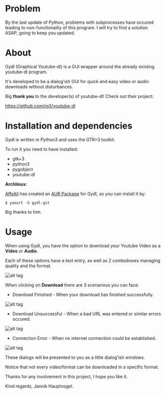 # Problem
By the last update of Python, problems with subprocesses have occured leading to non-functionality of this program.
I will try to find a solution ASAP, going to keep you updated.

# About
Gydl (Graphical Youtube-dl) is a GUI wrapper around the already existing youtube-dl program.

It's developed to be a dialog'ish GUI for quick and easy video or audio downloads without disturbances.

Big **thank you** to the developer(s) of youtube-dl! Check out their project:

https://github.com/rg3/youtube-dl

# Installation and dependencies

Gydl is written in Python3 and uses the GTK+3 toolkit.

To run it you need to have installed:

* gtk+3
* python3
* pygobject
* youtube-dl

**Archlinux:**

[AffeAli](https://github.com/AffeAli) has created an [AUR Package](https://aur.archlinux.org/packages/gydl-git/) for Gydl, so you can install it by:

    $ yaourt -S gydl-git

Big thanks to him.

# Usage

When using Gydl, you have the option to download your Youtube Video as a **Video** or **Audio**.

Each of these options have a text entry, as well as 2 comboboxes managing quality and the format.


![alt tag](http://i.imgur.com/IZN2fpR.png)

When clicking on **Download** there are 3 scenarious you can face:

* Download Finished - When your download has finished successfully.

![alt tag](http://i.imgur.com/AfOOVgF.png)

* Download Unsuccessful - When a bad URL was entered or similar errors occured.

![alt tag](http://i.imgur.com/o8lVPas.png)

* Connection Error - When no internet connection could be established.

![alt tag](http://i.imgur.com/ayGKlFd.png)

These dialogs will be presented to you as a little dialog'ish windows.

Notice that not every video/format can be downloaded in a specific format.

Thanks for any involvement in this project, I hope you like it.

Kind regards, Jannik Hauptvogel.
